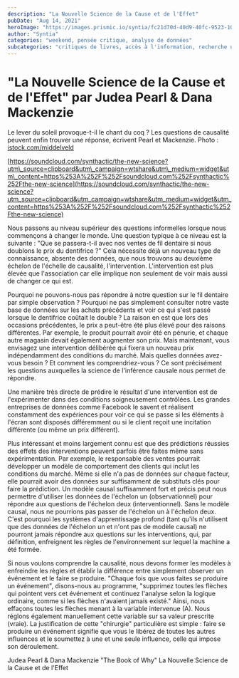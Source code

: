 ```yaml
---
description: "La Nouvelle Science de la Cause et de l'Effet"
pubDate: "Aug 14, 2021"
heroImage: "https://images.prismic.io/syntia/fc21d70d-40d9-40fc-9523-10c583cba547_361_855b_f1.jpeg?auto=compress,format"
author: "Syntia"
categories: "weekend, pensée critique, analyse de données"
subcategories: "critiques de livres, accès à l'information, recherche utilisateur, causalité"
---
```


# **"La Nouvelle Science de la Cause et de l'Effet" par Judea Pearl & Dana Mackenzie**

Le lever du soleil provoque-t-il le chant du coq ? Les questions de causalité
peuvent enfin trouver une réponse, écrivent Pearl et Mackenzie. Photo :
[istock.com/middelveld](//istock.com/middelveld)

[https://soundcloud.com/synthactic/the-new-science?utm\_source=clipboard&utm\_campaign=wtshare&utm\_medium=widget&utm\_content=https%253A%252F%252Fsoundcloud.com%252Fsynthactic%252Fthe-new-science](https://soundcloud.com/synthactic/the-new-science?utm_source=clipboard&utm_campaign=wtshare&utm_medium=widget&utm_content=https%253A%252F%252Fsoundcloud.com%252Fsynthactic%252Fthe-new-science)

Nous passons au niveau supérieur des questions informelles lorsque nous
commençons à changer le monde. Une question typique à ce niveau est la suivante
: "Que se passera-t-il avec nos ventes de fil dentaire si nous doublons le prix
du dentifrice ?" Cela nécessite déjà un nouveau type de connaissance, absente
des données, que nous trouvons au deuxième échelon de l'échelle de causalité,
l'intervention. L'intervention est plus élevée que l'association car elle
implique non seulement de voir mais aussi de changer ce qui est.

Pourquoi ne pouvons-nous pas répondre à notre question sur le fil dentaire par
simple observation ? Pourquoi ne pas simplement consulter notre vaste base de
données sur les achats précédents et voir ce qui s'est passé lorsque le
dentifrice coûtait le double ? La raison en est que lors des occasions
précédentes, le prix a peut-être été plus élevé pour des raisons différentes.
Par exemple, le produit pourrait avoir été en pénurie, et chaque autre magasin
devait également augmenter son prix. Mais maintenant, vous envisagez une
intervention délibérée qui fixera un nouveau prix indépendamment des conditions
du marché. Mais quelles données avez-vous besoin ? Et comment les
comprendriez-vous ? Ce sont précisément les questions auxquelles la science de
l'inférence causale nous permet de répondre.

Une manière très directe de prédire le résultat d'une intervention est de
l'expérimenter dans des conditions soigneusement contrôlées. Les grandes
entreprises de données comme Facebook le savent et réalisent constamment des
expériences pour voir ce qui se passe si les éléments à l'écran sont disposés
différemment ou si le client reçoit une incitation différente (ou même un prix
différent).

Plus intéressant et moins largement connu est que des prédictions réussies des
effets des interventions peuvent parfois être faites même sans expérimentation.
Par exemple, le responsable des ventes pourrait développer un modèle de
comportement des clients qui inclut les conditions du marché. Même si elle n'a
pas de données sur chaque facteur, elle pourrait avoir des données sur
suffisamment de substituts clés pour faire la prédiction. Un modèle causal
suffisamment fort et précis peut nous permettre d'utiliser les données de
l'échelon un (observationnel) pour répondre aux questions de l'échelon deux
(interventionnel). Sans le modèle causal, nous ne pourrions pas passer de
l'échelon un à l'échelon deux. C'est pourquoi les systèmes d'apprentissage
profond (tant qu'ils n'utilisent que des données de l'échelon un et n'ont pas de
modèle causal) ne pourront jamais répondre aux questions sur les interventions,
qui, par définition, enfreignent les règles de l'environnement sur lequel la
machine a été formée.

Si nous voulons comprendre la causalité, nous devons former les modèles à
enfreindre les règles et établir la différence entre simplement observer un
événement et le faire se produire. "Chaque fois que vous faites se produire un
événement", disons-nous au programme, "supprimez toutes les flèches qui pointent
vers cet événement et continuez l'analyse selon la logique ordinaire, comme si
les flèches n'avaient jamais existé." Ainsi, nous effaçons toutes les flèches
menant à la variable intervenue (A). Nous réglons également manuellement cette
variable sur sa valeur prescrite (vraie). La justification de cette "chirurgie"
particulière est simple : faire se produire un événement signifie que vous le
libérez de toutes les autres influences et le soumettez à une et une seule
influence, celle qui impose son déroulement.

Judea Pearl & Dana Mackenzie "The Book of Why" La Nouvelle Science de la Cause
et de l'Effet

